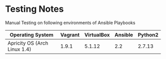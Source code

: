 # **Testing Notes**

Manual Testing on following environments of Ansible Playbooks

| Operating System            |Vagrant|VirtualBox|Ansible|Python2|
|-----------------------------|-------|----------|-------|-------|
|Apricity OS (Arch Linux 1.4) | 1.9.1 | 5.1.12   | 2.2   | 2.7.13 |
